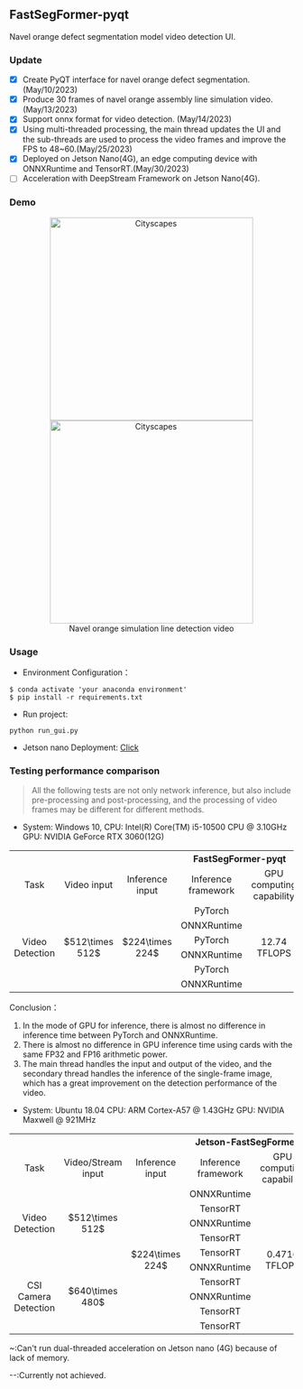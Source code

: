## FastSegFormer-pyqt

Navel orange defect segmentation model video detection UI.

### Update

- [x] Create PyQT interface for navel orange defect segmentation. (May/10/2023)
- [x] Produce 30 frames of navel orange assembly line simulation video. (May/13/2023)
- [x] Support onnx format for video detection. (May/14/2023)
- [x] Using multi-threaded processing, the main thread updates the UI and the sub-threads are used to process the video frames and improve the FPS to 48~60.(May/25/2023)
- [x] Deployed on Jetson Nano(4G), an edge computing device with ONNXRuntime and TensorRT.(May/30/2023)
- [ ] Acceleration with DeepStream Framework on Jetson Nano(4G).

### Demo

<p align="center">
  <img src="Figs/orange_video.gif" alt="Cityscapes" width="360"/>
  <img src="Figs/orange_detection_video.gif" alt="Cityscapes" width="360"/></br>
  <span align="center">Navel orange simulation line detection video</span>
</p>


### Usage

* Environment Configuration：
```shell
$ conda activate 'your anaconda environment'
$ pip install -r requirements.txt 
```
* Run project:
```shell
python run_gui.py
```
* Jetson nano Deployment: [Click]()

### Testing performance comparison

> All the following tests are not only network inference, but also include pre-processing and post-processing, and the processing of video frames may be different for different methods.

* System: Windows 10, 
  CPU: Intel(R) Core(TM) i5-10500 CPU @ 3.10GHz
  GPU: NVIDIA GeForce RTX 3060(12G)

<table>
	<tr>
	    <th colspan="8">FastSegFormer-pyqt</th>
	</tr >
	<tr>
	    <td style="text-align: center;">Task</td>
	    <td style="text-align: center;">Video input</td>
	    <td style="text-align: center;">Inference input</td>  
      <td style="text-align: center;">Inference framework</td>
      <td style="text-align: center;">GPU computing capability</td>
      <td style="text-align: center;">Quantification</td>
      <td style="text-align: center;">Video processing</td>
      <td style="text-align: center;">Average FPS</td>
	</tr >
	<tr >
	    <td rowspan="6" style="text-align: center;">Video Detection</td>
	    <td rowspan="6" style="text-align: center;">$512\times 512$</td>
	    <td rowspan="6" style="text-align: center;">$224\times 224$</td>
      <td style="text-align: center;">PyTorch</td>
      <td rowspan="6" style="text-align: center;">12.74 TFLOPS</td>
      <td rowspan="2" style="text-align: center;">FP32</td>
      <td rowspan="4" style="text-align: center;">Single frame</td>
      <td style="text-align: center;">32.62</td>
	</tr>
	<tr>
	    <td style="text-align: center;">ONNXRuntime</td>
      <td style="text-align: center;">32.64</td>
	</tr>
	<tr>
	    <td style="text-align: center;">PyTorch</td>
      <td rowspan="4" style="text-align: center;">FP16</td>
      <td style="text-align: center;">32.24</td>
	</tr>
	<tr>
	    <td style="text-align: center;">ONNXRuntime</td>
      <td style="text-align: center;">32.66</td>
	</tr>
  <tr>
	    <td style="text-align: center;">PyTorch</td>
      <td rowspan="2" style="text-align: center;">Dual thread</td>
      <td style="text-align: center;">46.94</td>
	</tr>
  <tr>
	    <td style="text-align: center;">ONNXRuntime</td>
      <td style="text-align: center;">46.81</td>
	</tr>
</table>


Conclusion：
1. In the mode of GPU for inference, there is almost no difference in inference time between PyTorch and ONNXRuntime.
2. There is almost no difference in GPU inference time using cards with the same FP32 and FP16 arithmetic power.
3. The main thread handles the input and output of the video, and the secondary thread handles the inference of the single-frame image, which has a great improvement on the detection performance of the video.


* System: Ubuntu 18.04
  CPU: ARM Cortex-A57 @ 1.43GHz
  GPU: NVIDIA Maxwell @ 921MHz

<table>
	<tr>
	    <th colspan="8">Jetson-FastSegFormer</th>
	</tr >
	<tr>
	    <td style="text-align: center;">Task</td>
	    <td style="text-align: center;">Video/Stream input</td>
	    <td style="text-align: center;">Inference input</td>  
      <td style="text-align: center;">Inference framework</td>
      <td style="text-align: center;">GPU computing capability</td>
      <td style="text-align: center;">Quantification</td>
      <td style="text-align: center;">Video processing</td>
      <td style="text-align: center;">Average FPS</td>
	</tr >
	<tr >
	    <td rowspan="5" style="text-align: center;">Video Detection</td>
	    <td rowspan="5" style="text-align: center;">$512\times 512$</td>
	    <td rowspan="10" style="text-align: center;">$224\times 224$</td>
      <td style="text-align: center;">ONNXRuntime</td>
      <td rowspan="10" style="text-align: center;"> 0.4716 TFLOPS</td>
      <td rowspan="10" style="text-align: center;">FP16</td>
      <td rowspan="2" style="text-align: center;">Single frame</td>
      <td style="text-align: center;">7.02</td>
	</tr>
	<tr>
	    <td style="text-align: center;">TensorRT</td>
      <td style="text-align: center;">11.50</td>
	</tr>
	<tr>
      <td style="text-align: center;">ONNXRuntime</td>
      <td rowspan="2" style="text-align: center;">Dual thread</td>
      <td style="text-align: center;">~</td>
	</tr>
	<tr>
	    <td style="text-align: center;">TensorRT</td>
      <td style="text-align: center;">~</td>
	</tr>
  <tr>
	    <td style="text-align: center;">TensorRT</td>
      <td style="text-align: center;">DeepStream</td>
      <td style="text-align: center;">--</td>
	</tr>
  <tr>
	    <td rowspan="5" style="text-align: center;">CSI Camera Detection</td>
      <td rowspan="5" style="text-align: center;">$640\times 480$</td>
      <td style="text-align: center;">ONNXRuntime</td>
      <td rowspan="2" style="text-align: center;">Single frame</td>
      <td style="text-align: center;">5</td>
	</tr>
  <tr>
      <td style="text-align: center;">TensorRT</td>
      <td style="text-align: center;">7</td>
	</tr>
  <tr>
      <td style="text-align: center;">ONNXRuntime</td>
      <td rowspan="2" style="text-align: center;">Dual thread</td>
      <td style="text-align: center;">~</td>
	</tr>
  <tr>
      <td style="text-align: center;">TensorRT</td>
      <td style="text-align: center;">~</td>
	</tr>
  <tr>
      <td style="text-align: center;">TensorRT</td>
      <td style="text-align: center;">DeepStream</td>
      <td style="text-align: center;">--</td>
	</tr>
</table>
~:Can't run dual-threaded acceleration on Jetson nano (4G) because of lack of memory.

--:Currently not achieved.




